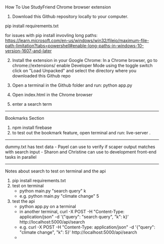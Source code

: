 How To Use StudyFriend Chrome browser extension

1. Download this Github repository locally to your computer. 

pip install requirements.txt

for issues with pip install invovling long paths: https://learn.microsoft.com/en-us/windows/win32/fileio/maximum-file-path-limitation?tabs=powershell#enable-long-paths-in-windows-10-version-1607-and-later

2. Install the extension in your Google Chrome:
    In a Chrome browser, go to chrome://extensions/
    enable Developer Mode using the toggle switch
    click on "Load Unpacked" and select the directory where you downloaded this Github repo

3. Open a terminal in the Github folder and run:
    python app.py

4. Open index.html in the Chrome browser

5. enter a search term

-----
Bookmarks Section

1. npm install firebase
2. to test out the bookmark feature, open terminal and run: live-server . 



------
dummy.txt has text data
    - Payel can use to verify if scaper output matches with search input
    - Sharon and Christine can use to development front-end tasks in parallel

------

Notes about search to test on terminal and the api
1. pip install requirements.txt
1. test on terminal
   - python main.py "search query" k
   - e.g. python main.py "climate change" 5
3. test the api
   - python app.py on a terminal
   - in another terminal, curl -X POST -H "Content-Type: application/json" -d '{"query": "search query", "k": k}' http://localhost:5000/api/search
   - e.g. curl -X POST -H "Content-Type: application/json" -d '{"query": "climate change", "k": 5}' http://localhost:5000/api/search
   - 

